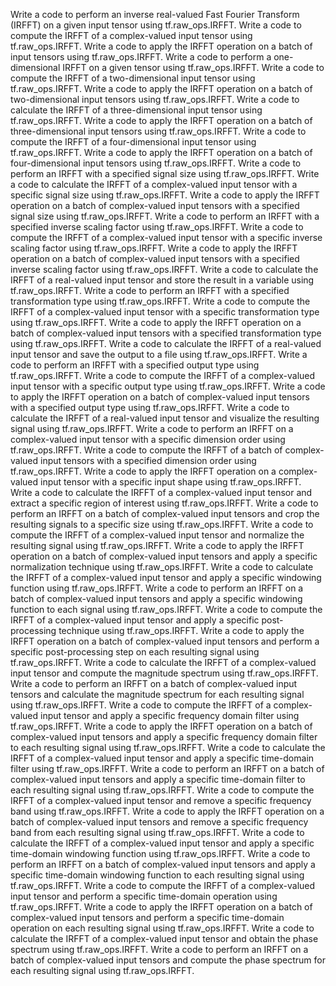 Write a code to perform an inverse real-valued Fast Fourier Transform (IRFFT) on a given input tensor using tf.raw_ops.IRFFT.
Write a code to compute the IRFFT of a complex-valued input tensor using tf.raw_ops.IRFFT.
Write a code to apply the IRFFT operation on a batch of input tensors using tf.raw_ops.IRFFT.
Write a code to perform a one-dimensional IRFFT on a given tensor using tf.raw_ops.IRFFT.
Write a code to compute the IRFFT of a two-dimensional input tensor using tf.raw_ops.IRFFT.
Write a code to apply the IRFFT operation on a batch of two-dimensional input tensors using tf.raw_ops.IRFFT.
Write a code to calculate the IRFFT of a three-dimensional input tensor using tf.raw_ops.IRFFT.
Write a code to apply the IRFFT operation on a batch of three-dimensional input tensors using tf.raw_ops.IRFFT.
Write a code to compute the IRFFT of a four-dimensional input tensor using tf.raw_ops.IRFFT.
Write a code to apply the IRFFT operation on a batch of four-dimensional input tensors using tf.raw_ops.IRFFT.
Write a code to perform an IRFFT with a specified signal size using tf.raw_ops.IRFFT.
Write a code to calculate the IRFFT of a complex-valued input tensor with a specific signal size using tf.raw_ops.IRFFT.
Write a code to apply the IRFFT operation on a batch of complex-valued input tensors with a specified signal size using tf.raw_ops.IRFFT.
Write a code to perform an IRFFT with a specified inverse scaling factor using tf.raw_ops.IRFFT.
Write a code to compute the IRFFT of a complex-valued input tensor with a specific inverse scaling factor using tf.raw_ops.IRFFT.
Write a code to apply the IRFFT operation on a batch of complex-valued input tensors with a specified inverse scaling factor using tf.raw_ops.IRFFT.
Write a code to calculate the IRFFT of a real-valued input tensor and store the result in a variable using tf.raw_ops.IRFFT.
Write a code to perform an IRFFT with a specified transformation type using tf.raw_ops.IRFFT.
Write a code to compute the IRFFT of a complex-valued input tensor with a specific transformation type using tf.raw_ops.IRFFT.
Write a code to apply the IRFFT operation on a batch of complex-valued input tensors with a specified transformation type using tf.raw_ops.IRFFT.
Write a code to calculate the IRFFT of a real-valued input tensor and save the output to a file using tf.raw_ops.IRFFT.
Write a code to perform an IRFFT with a specified output type using tf.raw_ops.IRFFT.
Write a code to compute the IRFFT of a complex-valued input tensor with a specific output type using tf.raw_ops.IRFFT.
Write a code to apply the IRFFT operation on a batch of complex-valued input tensors with a specified output type using tf.raw_ops.IRFFT.
Write a code to calculate the IRFFT of a real-valued input tensor and visualize the resulting signal using tf.raw_ops.IRFFT.
Write a code to perform an IRFFT on a complex-valued input tensor with a specific dimension order using tf.raw_ops.IRFFT.
Write a code to compute the IRFFT of a batch of complex-valued input tensors with a specified dimension order using tf.raw_ops.IRFFT.
Write a code to apply the IRFFT operation on a complex-valued input tensor with a specific input shape using tf.raw_ops.IRFFT.
Write a code to calculate the IRFFT of a complex-valued input tensor and extract a specific region of interest using tf.raw_ops.IRFFT.
Write a code to perform an IRFFT on a batch of complex-valued input tensors and crop the resulting signals to a specific size using tf.raw_ops.IRFFT.
Write a code to compute the IRFFT of a complex-valued input tensor and normalize the resulting signal using tf.raw_ops.IRFFT.
Write a code to apply the IRFFT operation on a batch of complex-valued input tensors and apply a specific normalization technique using tf.raw_ops.IRFFT.
Write a code to calculate the IRFFT of a complex-valued input tensor and apply a specific windowing function using tf.raw_ops.IRFFT.
Write a code to perform an IRFFT on a batch of complex-valued input tensors and apply a specific windowing function to each signal using tf.raw_ops.IRFFT.
Write a code to compute the IRFFT of a complex-valued input tensor and apply a specific post-processing technique using tf.raw_ops.IRFFT.
Write a code to apply the IRFFT operation on a batch of complex-valued input tensors and perform a specific post-processing step on each resulting signal using tf.raw_ops.IRFFT.
Write a code to calculate the IRFFT of a complex-valued input tensor and compute the magnitude spectrum using tf.raw_ops.IRFFT.
Write a code to perform an IRFFT on a batch of complex-valued input tensors and calculate the magnitude spectrum for each resulting signal using tf.raw_ops.IRFFT.
Write a code to compute the IRFFT of a complex-valued input tensor and apply a specific frequency domain filter using tf.raw_ops.IRFFT.
Write a code to apply the IRFFT operation on a batch of complex-valued input tensors and apply a specific frequency domain filter to each resulting signal using tf.raw_ops.IRFFT.
Write a code to calculate the IRFFT of a complex-valued input tensor and apply a specific time-domain filter using tf.raw_ops.IRFFT.
Write a code to perform an IRFFT on a batch of complex-valued input tensors and apply a specific time-domain filter to each resulting signal using tf.raw_ops.IRFFT.
Write a code to compute the IRFFT of a complex-valued input tensor and remove a specific frequency band using tf.raw_ops.IRFFT.
Write a code to apply the IRFFT operation on a batch of complex-valued input tensors and remove a specific frequency band from each resulting signal using tf.raw_ops.IRFFT.
Write a code to calculate the IRFFT of a complex-valued input tensor and apply a specific time-domain windowing function using tf.raw_ops.IRFFT.
Write a code to perform an IRFFT on a batch of complex-valued input tensors and apply a specific time-domain windowing function to each resulting signal using tf.raw_ops.IRFFT.
Write a code to compute the IRFFT of a complex-valued input tensor and perform a specific time-domain operation using tf.raw_ops.IRFFT.
Write a code to apply the IRFFT operation on a batch of complex-valued input tensors and perform a specific time-domain operation on each resulting signal using tf.raw_ops.IRFFT.
Write a code to calculate the IRFFT of a complex-valued input tensor and obtain the phase spectrum using tf.raw_ops.IRFFT.
Write a code to perform an IRFFT on a batch of complex-valued input tensors and compute the phase spectrum for each resulting signal using tf.raw_ops.IRFFT.